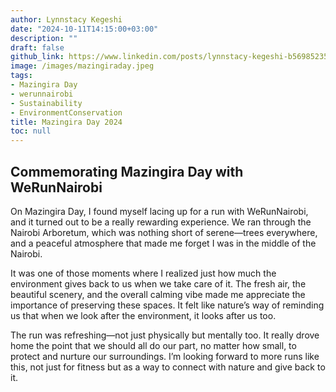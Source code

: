 ```yaml
---
author: Lynnstacy Kegeshi
date: "2024-10-11T14:15:00+03:00"
description: ""
draft: false
github_link: https://www.linkedin.com/posts/lynnstacy-kegeshi-b56985235_sustainabilitymatters-mazingiraday-runfornature-activity-7250507298215731200-GKUn?utm_source=share&utm_medium=member_desktop
image: /images/mazingiraday.jpeg
tags:
- Mazingira Day
- werunnairobi
- Sustainability
- EnvironmentConservation
title: Mazingira Day 2024
toc: null
---
```


## Commemorating Mazingira Day with WeRunNairobi

On Mazingira Day, I found myself lacing up for a run with WeRunNairobi, and it turned out to be a really rewarding experience. We ran through the Nairobi Arboretum, which was nothing short of serene—trees everywhere, and a peaceful atmosphere that made me forget I was in the middle of the Nairobi.

It was one of those moments where I realized just how much the environment gives back to us when we take care of it. The fresh air, the beautiful scenery, and the overall calming vibe made me appreciate the importance of preserving these spaces. It felt like nature’s way of reminding us that when we look after the environment, it looks after us too.

The run was refreshing—not just physically but mentally too. It really drove home the point that we should all do our part, no matter how small, to protect and nurture our surroundings. I’m looking forward to more runs like this, not just for fitness but as a way to connect with nature and give back to it.

